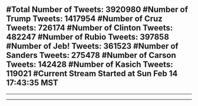 #Total Number of Tweets: 3920980 
#Number of Trump Tweets: 1417954
#Number of Cruz Tweets: 726174
#Number of Clinton Tweets: 482247
#Number of Rubio Tweets: 397858
#Number of Jeb! Tweets: 361523
#Number of Sanders Tweets: 275478
#Number of Carson Tweets: 142428
#Number of Kasich Tweets: 119021
#Current Stream Started at Sun Feb 14 17:43:35 MST
---
---
---
